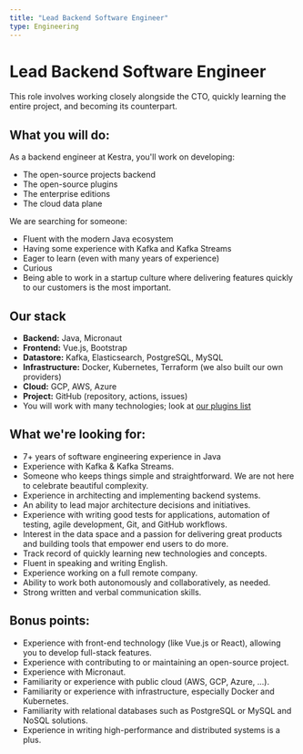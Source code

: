 ```yaml
---
title: "Lead Backend Software Engineer"
type: Engineering
---
```


# Lead Backend Software Engineer

This role involves working closely alongside the CTO, quickly learning the entire project, and becoming its counterpart.

## What you will do:
As a backend engineer at Kestra, you'll work on developing:
- The open-source projects backend
- The open-source plugins
- The enterprise editions
- The cloud data plane

We are searching for someone:
- Fluent with the modern Java ecosystem
- Having some experience with Kafka and Kafka Streams
- Eager to learn (even with many years of experience)
- Curious
- Being able to work in a startup culture where delivering features quickly to our customers is the most important.

## Our stack

- **Backend:** Java, Micronaut
- **Frontend:** Vue.js, Bootstrap
- **Datastore:** Kafka, Elasticsearch, PostgreSQL, MySQL
- **Infrastructure:** Docker, Kubernetes, Terraform (we also built our own providers)
- **Cloud:** GCP, AWS, Azure
- **Project:** GitHub (repository, actions, issues)
- You will work with many technologies; look at [our plugins list](../../plugins/index.md)

## What we're looking for:

- 7+ years of software engineering experience in Java
- Experience with Kafka & Kafka Streams.
- Someone who keeps things simple and straightforward. We are not here to celebrate beautiful complexity.
- Experience in architecting and implementing backend systems.
- An ability to lead major architecture decisions and initiatives.
- Experience with writing good tests for applications, automation of testing, agile development, Git, and GitHub workflows.
- Interest in the data space and a passion for delivering great products and building tools that empower end users to do more.
- Track record of quickly learning new technologies and concepts.
- Fluent in speaking and writing English.
- Experience working on a full remote company.
- Ability to work both autonomously and collaboratively, as needed.
- Strong written and verbal communication skills.

## Bonus points:

- Experience with front-end technology (like Vue.js or React), allowing you to develop full-stack features.
- Experience with contributing to or maintaining an open-source project.
- Experience with Micronaut.
- Familiarity or experience with public cloud (AWS, GCP, Azure, ...).
- Familiarity or experience with infrastructure, especially Docker and Kubernetes.
- Familiarity with relational databases such as PostgreSQL or MySQL and NoSQL solutions.
- Experience in writing high-performance and distributed systems is a plus.